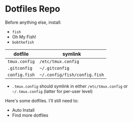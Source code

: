 # Dotfiles Repo

Before anything else, install:
* `fish`
* Oh My Fish!
* `bobthefish`


| dotfile  | symlink  |
|   ---    |    ---   |
| `tmux.config` | `/etc/tmux.config`  |
| `.gitconfig`  | `~/.gitconfig`  |
| `config.fish`  | `~/.config/fish/config.fish`   |


* `.tmux.config` should symlink in either `/etc/tmux.config` or `~/.tmux.config` (latter for per-user level)

Here's some dotfiles. I'll still need to:
* Auto Install
* Find more dotfiles
